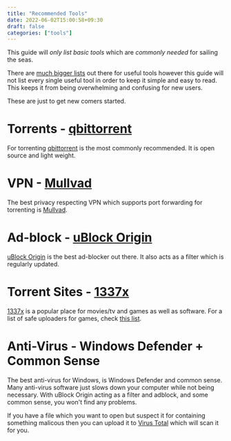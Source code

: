 ```yaml
---
title: "Recommended Tools"
date: 2022-06-02T15:00:58+09:30
draft: false
categories: ["tools"]
---
```


This guide will _only list basic tools_ which are _commonly needed_ for sailing the seas.

There are [much bigger lists](https://www.reddit.com/r/FREEMEDIAHECKYEAH/wiki/index) out there for useful tools however this guide will not list every single useful tool in order to keep it simple and easy to read. This keeps it from being overwhelming and confusing for new users.

These are just to get new comers started.

# Torrents - [qbittorrent](https://qbittorrent.org)
For torrenting [qbittorrent](https://qbittorrent.org) is the most commonly recommended. It is open source and light weight.
# VPN - [Mullvad](https://mullvad.net)
The best privacy respecting VPN which supports port forwarding for torrenting is [Mullvad](https://mullvad.net).
# Ad-block - [uBlock Origin](https://ublockorigin.com/)
[uBlock Origin](https://ublockorigin.com/) is the best ad-blocker out there. It also acts as a filter which is regularly updated.
# Torrent Sites - [1337x](https://1337x.to)
[1337x](https://1337x.to) is a popular place for movies/tv and games as well as software. For a list of safe uploaders for games, check [this list](https://leafguides.xyz/posts/games).
# Anti-Virus - Windows Defender + Common Sense
The best anti-virus for Windows, is Windows Defender and common sense. Many anti-virus software just slows down your computer while not being necessary. With uBlock Origin acting as a filter and adblock, and some common sense, you won't find any problems.

If you have a file which you want to open but suspect it for containing something malicous then you can upload it to [Virus Total](https://www.virustotal.com/gui/home/upload) which will scan it for you.
